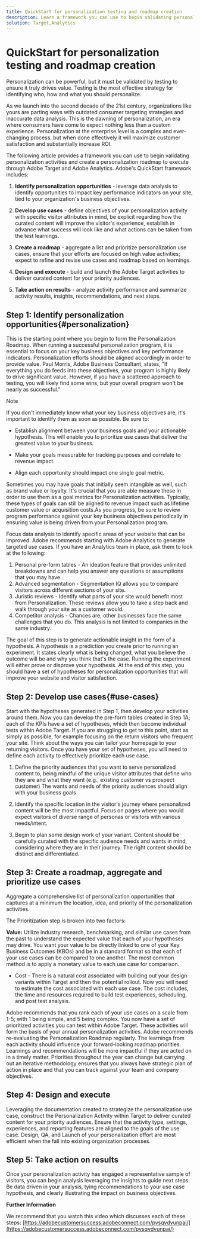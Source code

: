```yaml
---
title: QuickStart for personalization testing and roadmap creation
description: Learn a framework you can use to begin validating personalization activities and create a personalization roadmap to execute through Adobe Target and Adobe Analytics.  
solution: Target,Analytics
---
```

# QuickStart for personalization testing and roadmap creation

Personalization can be powerful, but it must be validated by testing to ensure it truly drives value. Testing is the most effective strategy for identifying who, how and what you should personalize.

As we launch into the second decade of the 21st century, organizations like yours are parting ways with outdated consumer targeting strategies and inaccurate data analysis. This is the dawning of personalization, an era where consumers have come to expect nothing less than a custom experience. Personalization at the enterprise level is a complex and ever-changing process, but when done effectively it will maximize customer satisfaction and substantially increase ROI.

The following article provides a framework you can use to begin validating personalization activities and create a personalization roadmap to execute through Adobe Target and Adobe Analytics. Adobe's QuickStart framework includes:

1. **Identify personalization opportunities** - leverage data analysis to identify opportunities to impact key performance indicators on your site, tied to your organization's business objectives.

1. **Develop use cases** - define objectives of your personalization activity with specific visitor attributes in mind, be explicit regarding how the curated content will improve the visitor's experience, establish in advance what success will look like and what actions can be taken from the test learnings.

1. **Create a roadmap** - aggregate a list and prioritize personalization use cases, ensure that your efforts are focused on high value activities; expect to refine and revise use cases and roadmap based on learnings.

1. **Design and execute** - build and launch the Adobe Target activities to deliver curated content for your priority audiences.

1. **Take action on results** - analyze activity performance and summarize activity results, insights, recommendations, and next steps.

## Step 1: Identify personalization opportunities{#personalization}

This is the starting point where you begin to form the Personalization Roadmap. When running a successful personalization program, it is essential to focus on your key business objectives and key performance indicators. Personalization efforts should be aligned accordingly in order to provide value. Paul Morris, Adobe Business Consultant, states, "If everything you do feeds into these objectives, your program is highly likely to drive significant value. However, if you have a scattered approach to testing, you will likely find some wins, but your overall program won't be nearly as successful."

>[!NOTE]
>
>If you don't immediately know what your key business objectives are, it's important to identify them as soon as possible. Be sure to:


* Establish alignment between your business goals and your actionable hypothesis. This will enable you to prioritize use cases that deliver the greatest value to your business.

* Make your goals measurable for tracking purposes and correlate to revenue impact.

* Align each opportunity should impact one single goal metric.

Sometimes you may have goals that initially seem intangible as well, such as brand value or loyalty. It's crucial that you are able measure these in order to use them as a goal metrics for Personalization activities. Typically, these types of goals can still be aligned to revenue impact such as lifetime customer value or acquisition costs.As you progress, be sure to review program performance against your key business objectives periodically in ensuring value is being driven from your Personalization program.

Focus data analysis to identify specific areas of your website that can be improved. Adobe recommends starting with Adobe Analytics to generate targeted use cases. If you have an Analytics team in place, ask them to look at the following:

1. Personal pre-form tables - An ideation feature that provides unlimited breakdowns and can help you answer any questions or assumptions that you may have.
1. Advanced segmentation - Segmentation IQ allows you to compare visitors across different sections of your site.
1. Juristic reviews - Identify what parts of your site would benefit most from Personalization. These reviews allow you to take a step back and walk through your site as a customer would.
1. Competitor analysis - Chances are, other businesses face the same challenges that you do. This analysis is not limited to companies in the same industry.

The goal of this step is to generate actionable insight in the form of a hypothesis. A hypothesis is a prediction you create prior to running an experiment. It states clearly what is being changed, what you believe the outcome will be and why you think that's the case. Running the experiment will either prove or disprove your hypothesis. At the end of this step, you should have a set of hypotheses for personalization opportunities that will improve your website and visitor satisfaction.

## Step 2: Develop use cases{#use-cases}

Start with the hypotheses generated in Step 1, then develop your activities around them. Now you can develop the pre-form tables created in Step 1A; each of the KPIs have a set of hypotheses, which then become individual tests within Adobe Target. If you are struggling to get to this point, start as simply as possible, for example focusing on the return visitors who frequent your site. Think about the ways you can tailor your homepage to your returning visitors. Once you have your set of hypotheses, you will need to define each activity to effectively prioritize each use case.

1. Define the priority audiences that you want to serve personalized content to, being mindful of the unique visitor attributes that define who they are and what they want (e.g., existing customer vs prospect customer) The wants and needs of the priority audiences should align with your business goals

1. Identify the specific location in the visitor's journey where personalized content will be the most impactful. Focus on pages where you would expect visitors of diverse range of personas or visitors with various needs/intent.

1. Begin to plan some design work of your variant. Content should be carefully curated with the specific audience needs and wants in mind, considering where they are in their journey. The right content should be distinct and differentiated.

## Step 3: Create a roadmap, aggregate and prioritize use cases

Aggregate a comprehensive list of personalization opportunities that captures at a minimum the location, idea, and priority of the personalization activities.

The Prioritization step is broken into two factors:

**Value:** Utilize industry research, benchmarking, and similar use cases from the past to understand the expected value that each of your hypotheses may drive. You want your value to be directly linked to one of your Key Business Outcomes (KBOs) and be in a standard format so that each of your use cases can be compared to one another. The most common method is to apply a monetary value to each use case for comparison.

* Cost - There is a natural cost associated with building out your design variants within Target and then the potential rollout. Now you will need to estimate the cost associated with each use case. The cost includes, the time and resources required to build test experiences, scheduling, and post test analysis.

Adobe recommends that you rank each of your use cases on a scale from 1-5; with 1 being simple, and 5 being complex. You now have a set of prioritized activities you can test within Adobe Target. These activities will form the basis of your annual personalization activities. Adobe recommends re-evaluating the Personalization Roadmap regularly. The learnings from each activity should influence your forward-looking roadmap priorities. Learnings and recommendations will be more impactful if they are acted on in a timely matter. Priorities throughout the year can change but carrying out an iterative methodology ensures that you always have strategic plan of action in place and that you can track against your team and company objectives.

## Step 4: Design and execute

Leveraging the documentation created to strategize the personalization use case, construct the Personalization Activity within Target to deliver curated content for your priority audiences. Ensure that the activity type, settings, experiences, and reporting features are aligned to the goals of the use case. Design, QA, and Launch of your personalization effort are most efficient when the fall into existing organization processes.

## Step 5: Take action on results

Once your personalization activity has engaged a representative sample of visitors, you can begin analysis leveraging the insights to guide next steps. Be data driven in your analysis, tying recommendations to your use case hypothesis, and clearly illustrating the impact on business objectives.

**Further Information**

We recommend that you watch this video which discusses each of these steps: [https://adobecustomersuccess.adobeconnect.com/pvsqvdvunpai/](https://adobecustomersuccess.adobeconnect.com/pvsqvdvunpai/)